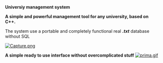 **Universiy management system**

**A simple and powerful management tool for any university, based on C++.**

The system use a portable and completely functional real ***.txt*** database without SQL

[![Capture.png](https://i.postimg.cc/MKrPTC7n/Capture.png)](https://postimg.cc/gn8qtBBp)


**A simple ready to use interface without overcomplicated stuff**
[![prima.gif](https://i.postimg.cc/TwMYXN7S/prima.gif)](https://postimg.cc/Mc58758b)
